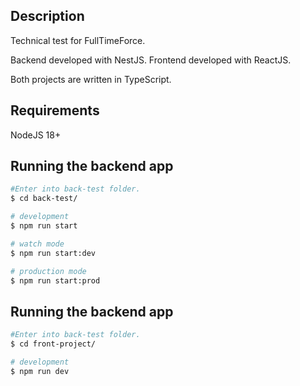 ## Description

Technical test for FullTimeForce.

Backend developed with NestJS.
Frontend developed with ReactJS.

Both projects are written in TypeScript.

## Requirements

NodeJS 18+

## Running the backend app

```bash
#Enter into back-test folder.
$ cd back-test/

# development
$ npm run start

# watch mode
$ npm run start:dev

# production mode
$ npm run start:prod
```

## Running the backend app

```bash
#Enter into back-test folder.
$ cd front-project/

# development
$ npm run dev

```